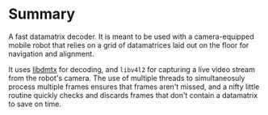# Summary

A fast datamatrix decoder. It is meant to be used with a camera-equipped mobile robot that relies on a grid of datamatrices laid out on the floor for navigation and alignment.

It uses [libdmtx](http://www.libdmtx.org/) for decoding, and `libv4l2` for capturing a live video stream from the robot's camera. The use of multiple threads to simultaneosuly process multiple frames ensures that frames aren't missed, and a nifty little routine quickly checks and discards frames that don't contain a datamatrix to save on time.
